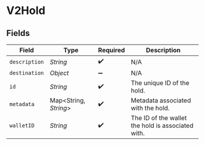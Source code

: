 # V2Hold


## Fields

| Field                                             | Type                                              | Required                                          | Description                                       |
| ------------------------------------------------- | ------------------------------------------------- | ------------------------------------------------- | ------------------------------------------------- |
| `description`                                     | *String*                                          | :heavy_check_mark:                                | N/A                                               |
| `destination`                                     | *Object*                                          | :heavy_minus_sign:                                | N/A                                               |
| `id`                                              | *String*                                          | :heavy_check_mark:                                | The unique ID of the hold.                        |
| `metadata`                                        | Map<String, *String*>                             | :heavy_check_mark:                                | Metadata associated with the hold.                |
| `walletID`                                        | *String*                                          | :heavy_check_mark:                                | The ID of the wallet the hold is associated with. |